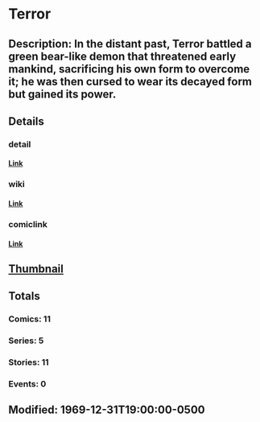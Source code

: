 # Terror
## Description: In the distant past, Terror battled a green bear-like demon that threatened early mankind, sacrificing his own form to overcome it; he was then cursed to wear its decayed form but gained its power.
## Details
### detail
#### [Link](http://marvel.com/characters/2313/terror?utm_campaign=apiRef&utm_source=225578a89fc76f3d20fbffda5d17a88d)
### wiki
#### [Link](http://marvel.com/universe/Terror?utm_campaign=apiRef&utm_source=225578a89fc76f3d20fbffda5d17a88d)
### comiclink
#### [Link](http://marvel.com/comics/characters/1011034/terror?utm_campaign=apiRef&utm_source=225578a89fc76f3d20fbffda5d17a88d)
## [Thumbnail](http://i.annihil.us/u/prod/marvel/i/mg/2/80/4c0032410b8d8.jpg)
## Totals
### Comics: 11
### Series: 5
### Stories: 11
### Events: 0
## Modified: 1969-12-31T19:00:00-0500